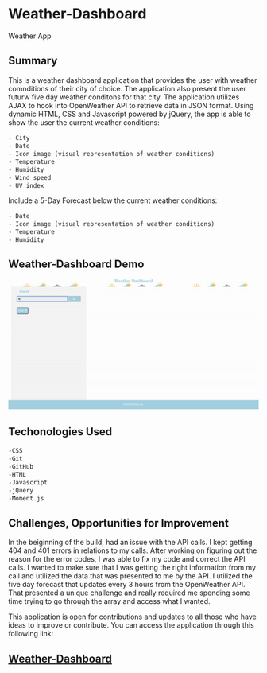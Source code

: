 # Weather-Dashboard
Weather App

<h2>Summary</h2>
This is a weather dashboard application that provides the user with weather comnditions of their city of choice. The application also present the user futurw five day weather conditons for that city. The application utilizes AJAX to hook into OpenWeather API to retrieve data in JSON format. Using dynamic HTML, CSS and Javascript powered by jQuery, the app is able to show the user the current weather conditions:

    - City
    - Date
    - Icon image (visual representation of weather conditions)
    - Temperature
    - Humidity
    - Wind speed
    - UV index 

Include a 5-Day Forecast below the current weather conditions:

    - Date
    - Icon image (visual representation of weather conditions)
    - Temperature
    - Humidity

<h2>Weather-Dashboard Demo</h2>

![Weather-Dashboard Demo](images/weather-dashboard.gif)

<h2>Techonologies Used</h2>

    -CSS
    -Git
    -GitHub
    -HTML
    -Javascript
    -jQuery
    -Moment.js

<h2>Challenges, Opportunities for Improvement</h2>
In the beiginning of the build, had an issue with the API calls. I kept getting 404 and 401 errors in relations to my calls. After working on figuring out the reason for the error codes, I was able to fix my code and correct the API calls. I wanted to make sure that I was getting the right information from my call and utilized the data that was presented to me by the API. I utilized the five day forecast that updates every 3 hours from the OpenWeather API. That presented a unique challenge and really required me spending some time trying to go through the array and access what I wanted.

This application is open for contributions and updates to all those who have ideas to improve or contribute.
You can access the application through this following link:

<h2><a href='https://kamara-moses.github.io/Weather-Dashboard/'>Weather-Dashboard</a></h2> 
    
